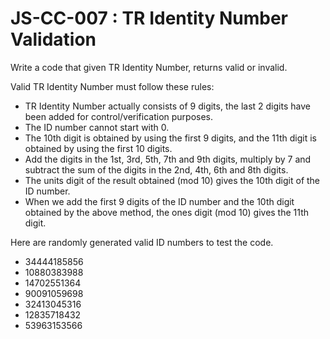 # JS-CC-007 : TR Identity Number Validation

Write a code that given TR Identity Number, returns valid or invalid.

Valid TR Identity Number must follow these rules:
- TR Identity Number actually consists of 9 digits, the last 2 digits have been added for control/verification purposes.
- The ID number cannot start with 0.
- The 10th digit is obtained by using the first 9 digits, and the 11th digit is obtained by using the first 10 digits.
- Add the digits in the 1st, 3rd, 5th, 7th and 9th digits, multiply by 7 and subtract the sum of the digits in the 2nd, 4th, 6th and 8th digits.
- The units digit of the result obtained (mod 10) gives the 10th digit of the ID number.
- When we add the first 9 digits of the ID number and the 10th digit obtained by the above method, the ones digit (mod 10) gives the 11th digit.


Here are randomly generated valid ID numbers to test the code.
- 34444185856
- 10880383988
- 14702551364
- 90091059698
- 32413045316
- 12835718432
- 53963153566
